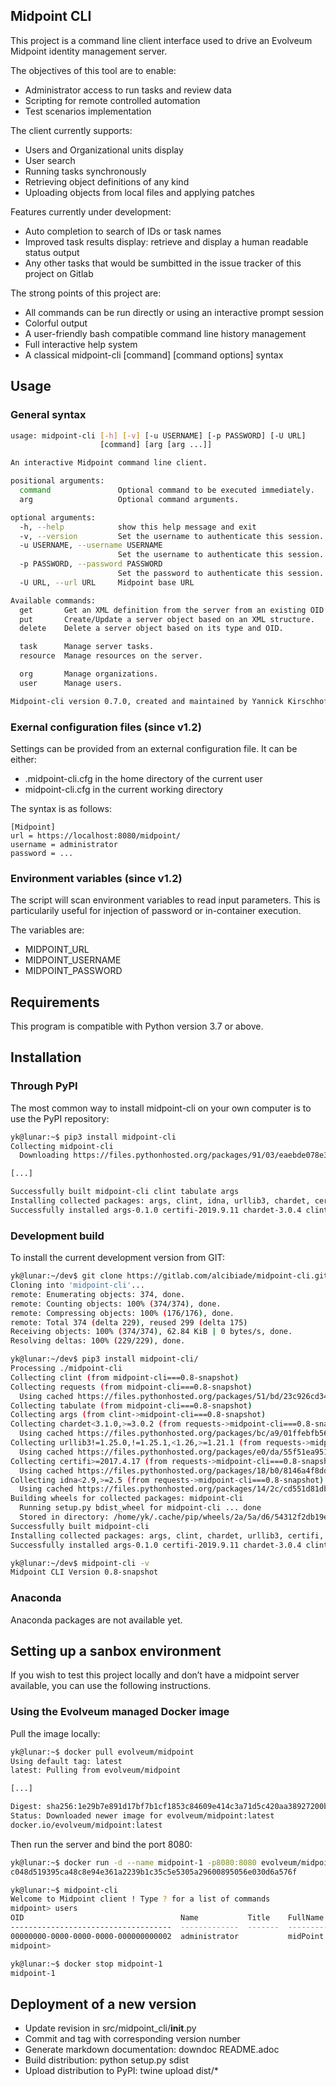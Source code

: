 ## Midpoint CLI

This project is a command line client interface used to drive an Evolveum Midpoint identity management server.

The objectives of this tool are to enable:

* Administrator access to run tasks and review data
* Scripting for remote controlled automation
* Test scenarios implementation

The client currently supports:

* Users and Organizational units display
* User search
* Running tasks synchronously
* Retrieving object definitions of any kind
* Uploading objects from local files and applying patches

Features currently under development:

* Auto completion to search of IDs or task names
* Improved task results display: retrieve and display a human readable status output
* Any other tasks that would be sumbitted in the issue tracker of this project on Gitlab

The strong points of this project are:

* All commands can be run directly or using an interactive prompt session
* Colorful output
* A user-friendly bash compatible command line history management
* Full interactive help system
* A classical midpoint-cli [command] [command options] syntax

## Usage

### General syntax

```bash
usage: midpoint-cli [-h] [-v] [-u USERNAME] [-p PASSWORD] [-U URL]
                    [command] [arg [arg ...]]

An interactive Midpoint command line client.

positional arguments:
  command               Optional command to be executed immediately.
  arg                   Optional command arguments.

optional arguments:
  -h, --help            show this help message and exit
  -v, --version         Set the username to authenticate this session.
  -u USERNAME, --username USERNAME
                        Set the username to authenticate this session.
  -p PASSWORD, --password PASSWORD
                        Set the password to authenticate this session.
  -U URL, --url URL     Midpoint base URL

Available commands:
  get       Get an XML definition from the server from an existing OID reference.
  put       Create/Update a server object based on an XML structure.
  delete    Delete a server object based on its type and OID.

  task      Manage server tasks.
  resource  Manage resources on the server.

  org       Manage organizations.
  user      Manage users.

Midpoint-cli version 0.7.0, created and maintained by Yannick Kirschhoffer alcibiade@alcibiade.org
```

### Exernal configuration files (since v1.2)

Settings can be provided from an external configuration file. It can be either:

* .midpoint-cli.cfg in the home directory of the current user
* midpoint-cli.cfg in the current working directory

The syntax is as follows:

```
[Midpoint]
url = https://localhost:8080/midpoint/
username = administrator
password = ...
```

### Environment variables (since v1.2)

The script will scan environment variables to read input parameters. This is
particularily useful for injection of password or in-container execution.

The variables are:

* MIDPOINT_URL
* MIDPOINT_USERNAME
* MIDPOINT_PASSWORD

## Requirements

This program is compatible with Python version 3.7 or above.

## Installation

### Through PyPI

The most common way to install midpoint-cli on your own computer is to use the PyPI repository:

```bash
yk@lunar:~$ pip3 install midpoint-cli
Collecting midpoint-cli
  Downloading https://files.pythonhosted.org/packages/91/03/eaebde078e3560dfa919924d0a7c395f07a2e3fc9740223ea53db3afad05/midpoint-cli-0.7.0.tar.gz

[...]

Successfully built midpoint-cli clint tabulate args
Installing collected packages: args, clint, idna, urllib3, chardet, certifi, requests, tabulate, midpoint-cli
Successfully installed args-0.1.0 certifi-2019.9.11 chardet-3.0.4 clint-0.5.1 idna-2.8 midpoint-cli-0.7.0 requests-2.22.0 tabulate-0.8.5 urllib3-1.25.6

```

### Development build

To install the current development version from GIT:

```bash
yk@lunar:~/dev$ git clone https://gitlab.com/alcibiade/midpoint-cli.git
Cloning into 'midpoint-cli'...
remote: Enumerating objects: 374, done.
remote: Counting objects: 100% (374/374), done.
remote: Compressing objects: 100% (176/176), done.
remote: Total 374 (delta 229), reused 299 (delta 175)
Receiving objects: 100% (374/374), 62.84 KiB | 0 bytes/s, done.
Resolving deltas: 100% (229/229), done.

yk@lunar:~/dev$ pip3 install midpoint-cli/
Processing ./midpoint-cli
Collecting clint (from midpoint-cli===0.8-snapshot)
Collecting requests (from midpoint-cli===0.8-snapshot)
  Using cached https://files.pythonhosted.org/packages/51/bd/23c926cd341ea6b7dd0b2a00aba99ae0f828be89d72b2190f27c11d4b7fb/requests-2.22.0-py2.py3-none-any.whl
Collecting tabulate (from midpoint-cli===0.8-snapshot)
Collecting args (from clint->midpoint-cli===0.8-snapshot)
Collecting chardet<3.1.0,>=3.0.2 (from requests->midpoint-cli===0.8-snapshot)
  Using cached https://files.pythonhosted.org/packages/bc/a9/01ffebfb562e4274b6487b4bb1ddec7ca55ec7510b22e4c51f14098443b8/chardet-3.0.4-py2.py3-none-any.whl
Collecting urllib3!=1.25.0,!=1.25.1,<1.26,>=1.21.1 (from requests->midpoint-cli===0.8-snapshot)
  Using cached https://files.pythonhosted.org/packages/e0/da/55f51ea951e1b7c63a579c09dd7db825bb730ec1fe9c0180fc77bfb31448/urllib3-1.25.6-py2.py3-none-any.whl
Collecting certifi>=2017.4.17 (from requests->midpoint-cli===0.8-snapshot)
  Using cached https://files.pythonhosted.org/packages/18/b0/8146a4f8dd402f60744fa380bc73ca47303cccf8b9190fd16a827281eac2/certifi-2019.9.11-py2.py3-none-any.whl
Collecting idna<2.9,>=2.5 (from requests->midpoint-cli===0.8-snapshot)
  Using cached https://files.pythonhosted.org/packages/14/2c/cd551d81dbe15200be1cf41cd03869a46fe7226e7450af7a6545bfc474c9/idna-2.8-py2.py3-none-any.whl
Building wheels for collected packages: midpoint-cli
  Running setup.py bdist_wheel for midpoint-cli ... done
  Stored in directory: /home/yk/.cache/pip/wheels/2a/5a/d6/54312f2db19e2a44cea90e4e1c186e7c1beb7192b4974db759
Successfully built midpoint-cli
Installing collected packages: args, clint, chardet, urllib3, certifi, idna, requests, tabulate, midpoint-cli
Successfully installed args-0.1.0 certifi-2019.9.11 chardet-3.0.4 clint-0.5.1 idna-2.8 midpoint-cli-0.7.0 requests-2.22.0 tabulate-0.8.5 urllib3-1.25.6

yk@lunar:~/dev$ midpoint-cli -v
Midpoint CLI Version 0.8-snapshot
```

### Anaconda

Anaconda packages are not available yet.

## Setting up a sanbox environment

If you wish to test this project locally and don’t have a midpoint server available, you can use the
following instructions.

### Using the Evolveum managed Docker image

Pull the image locally:

```bash
yk@lunar:~$ docker pull evolveum/midpoint
Using default tag: latest
latest: Pulling from evolveum/midpoint

[...]

Digest: sha256:1e29b7e891d17bf7b1cf1853c84609e414c3a71d5c420aa38927200b2bdecc8e
Status: Downloaded newer image for evolveum/midpoint:latest
docker.io/evolveum/midpoint:latest


```

Then run the server and bind the port 8080:

```bash
yk@lunar:~$ docker run -d --name midpoint-1 -p8080:8080 evolveum/midpoint
c048d519395ca48c8e94e361a2239b1c35c5e5305a29600895056e030d6a576f

yk@lunar:~$ midpoint-cli
Welcome to Midpoint client ! Type ? for a list of commands
midpoint> users
OID                                   Name           Title    FullName                Status    EmpNo    Email    OU
------------------------------------  -------------  -------  ----------------------  --------  -------  -------  ----
00000000-0000-0000-0000-000000000002  administrator           midPoint Administrator  enabled
midpoint>

yk@lunar:~$ docker stop midpoint-1
midpoint-1
```

## Deployment of a new version

* Update revision in src/midpoint_cli/__init__.py
* Commit and tag with corresponding version number
* Generate markdown documentation: downdoc README.adoc
* Build distribution: python setup.py sdist
* Upload distribution to PyPI: twine upload dist/*
